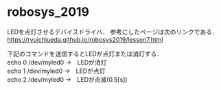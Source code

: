 # robosys_2019
LEDを点灯させるデバイスドライバ．
参考にしたページは次のリンクである．https://ryuichiueda.github.io/robosys2019/lesson7.html

下記のコマンドを送信するとLEDが点灯または消灯する．<br>
echo 0 /dev/myled0 →　LEDが消灯<br>
echo 1 /dev/myled0 →　LEDが点灯<br>
echo 2 /dev/myled0 →　LEDが点滅(0.5[s])<br>
